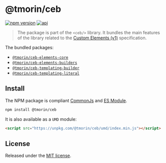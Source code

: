 # @tmorin/ceb

[![npm version](https://badge.fury.io/js/%40tmorin%2Fceb.svg)](https://badge.fury.io/js/%40tmorin%2Fceb)
[![api](https://img.shields.io/badge/-api-informational.svg)](https://tmorin.github.io/ceb/api/modules/_tmorin_ceb.html)

> The package is part of the `<ceb/>` library.
> It bundles the main features of the library related to the [Custom Elements (v1)] specification.

The bundled packages:

- [`@tmorin/ceb-elements-core`](../ceb-elements-core)
- [`@tmorin/ceb-elements-builders`](../ceb-elements-builders)
- [`@tmorin/ceb-templating-builder`](../ceb-templating-builder)
- [`@tmorin/ceb-templating-literal`](../ceb-templating-literal)

## Install

The NPM package is compliant [CommonJs](https://flaviocopes.com/commonjs) and [ES Module](https://flaviocopes.com/es-modules).

```bash
npm install @tmorin/ceb
```

It is also available as a `UMD` module:

```html
<script src="https://unpkg.com/@tmorin/ceb/umd/index.min.js"></script>
```

## License

Released under the [MIT license].

[Custom Elements (v1)]: https://html.spec.whatwg.org/multipage/custom-elements.html
[MIT license]: http://opensource.org/licenses/MIT
